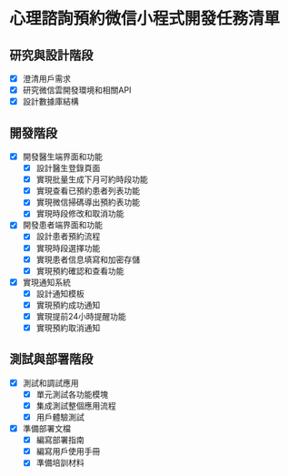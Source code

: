 # 心理諮詢預約微信小程式開發任務清單

## 研究與設計階段
- [x] 澄清用戶需求
- [x] 研究微信雲開發環境和相關API
- [x] 設計數據庫結構

## 開發階段
- [x] 開發醫生端界面和功能
  - [x] 設計醫生登錄頁面
  - [x] 實現批量生成下月可約時段功能
  - [x] 實現查看已預約患者列表功能
  - [x] 實現微信掃碼導出預約表功能
  - [x] 實現時段修改和取消功能
- [x] 開發患者端界面和功能
  - [x] 設計患者預約流程
  - [x] 實現時段選擇功能
  - [x] 實現患者信息填寫和加密存儲
  - [x] 實現預約確認和查看功能
- [x] 實現通知系統
  - [x] 設計通知模板
  - [x] 實現預約成功通知
  - [x] 實現提前24小時提醒功能
  - [x] 實現預約取消通知

## 測試與部署階段
- [x] 測試和調試應用
  - [x] 單元測試各功能模塊
  - [x] 集成測試整個應用流程
  - [x] 用戶體驗測試
- [x] 準備部署文檔
  - [x] 編寫部署指南
  - [x] 編寫用戶使用手冊
  - [x] 準備培訓材料
